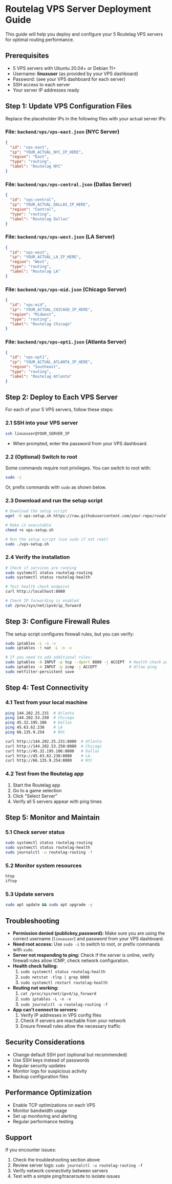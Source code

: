 # Routelag VPS Server Deployment Guide

This guide will help you deploy and configure your 5 Routelag VPS servers for optimal routing performance.

## Prerequisites

- 5 VPS servers with Ubuntu 20.04+ or Debian 11+
- Username: **linuxuser** (as provided by your VPS dashboard)
- Password: (see your VPS dashboard for each server)
- SSH access to each server
- Your server IP addresses ready

## Step 1: Update VPS Configuration Files

Replace the placeholder IPs in the following files with your actual server IPs:

### File: `backend/vps/vps-east.json` (NYC Server)
```json
{
  "id": "vps-east",
  "ip": "YOUR_ACTUAL_NYC_IP_HERE",
  "region": "East",
  "type": "routing",
  "label": "Routelag NYC"
}
```

### File: `backend/vps/vps-central.json` (Dallas Server)
```json
{
  "id": "vps-central",
  "ip": "YOUR_ACTUAL_DALLAS_IP_HERE",
  "region": "Central",
  "type": "routing",
  "label": "Routelag Dallas"
}
```

### File: `backend/vps/vps-west.json` (LA Server)
```json
{
  "id": "vps-west",
  "ip": "YOUR_ACTUAL_LA_IP_HERE",
  "region": "West",
  "type": "routing",
  "label": "Routelag LA"
}
```

### File: `backend/vps/vps-mid.json` (Chicago Server)
```json
{
  "id": "vps-mid",
  "ip": "YOUR_ACTUAL_CHICAGO_IP_HERE",
  "region": "Midwest",
  "type": "routing",
  "label": "Routelag Chicago"
}
```

### File: `backend/vps/vps-opt1.json` (Atlanta Server)
```json
{
  "id": "vps-opt1",
  "ip": "YOUR_ACTUAL_ATLANTA_IP_HERE",
  "region": "Southeast",
  "type": "routing",
  "label": "Routelag Atlanta"
}
```

## Step 2: Deploy to Each VPS Server

For each of your 5 VPS servers, follow these steps:

### 2.1 SSH into your VPS server
```bash
ssh linuxuser@YOUR_SERVER_IP
```
- When prompted, enter the password from your VPS dashboard.

### 2.2 (Optional) Switch to root
Some commands require root privileges. You can switch to root with:
```bash
sudo -i
```
Or, prefix commands with `sudo` as shown below.

### 2.3 Download and run the setup script
```bash
# Download the setup script
wget -O vps-setup.sh https://raw.githubusercontent.com/your-repo/routelag/main/backend/scripts/vps-setup.sh

# Make it executable
chmod +x vps-setup.sh

# Run the setup script (use sudo if not root)
sudo ./vps-setup.sh
```

### 2.4 Verify the installation
```bash
# Check if services are running
sudo systemctl status routelag-routing
sudo systemctl status routelag-health

# Test health check endpoint
curl http://localhost:8080

# Check IP forwarding is enabled
cat /proc/sys/net/ipv4/ip_forward
```

## Step 3: Configure Firewall Rules

The setup script configures firewall rules, but you can verify:
```bash
sudo iptables -L -n -v
sudo iptables -t nat -L -n -v

# If you need to add additional rules:
sudo iptables -A INPUT -p tcp --dport 8080 -j ACCEPT  # Health check port
sudo iptables -A INPUT -p icmp -j ACCEPT              # Allow ping
sudo netfilter-persistent save
```

## Step 4: Test Connectivity

### 4.1 Test from your local machine
```bash
ping 144.202.25.231  # Atlanta
ping 144.202.53.250  # Chicago
ping 45.32.195.106   # Dallas
ping 45.63.62.238    # LA
ping 66.135.9.254    # NYC

curl http://144.202.25.231:8080  # Atlanta
curl http://144.202.53.250:8080  # Chicago
curl http://45.32.195.106:8080   # Dallas
curl http://45.63.62.238:8080    # LA
curl http://66.135.9.254:8080    # NYC
```

### 4.2 Test from the Routelag app
1. Start the Routelag app
2. Go to a game selection
3. Click "Select Server"
4. Verify all 5 servers appear with ping times

## Step 5: Monitor and Maintain

### 5.1 Check server status
```bash
sudo systemctl status routelag-routing
sudo systemctl status routelag-health
sudo journalctl -u routelag-routing -f
```

### 5.2 Monitor system resources
```bash
htop
iftop
```

### 5.3 Update servers
```bash
sudo apt update && sudo apt upgrade -y
```

## Troubleshooting

- **Permission denied (publickey,password):** Make sure you are using the correct username (`linuxuser`) and password from your VPS dashboard.
- **Need root access:** Use `sudo -i` to switch to root, or prefix commands with `sudo`.
- **Server not responding to ping:** Check if the server is online, verify firewall rules allow ICMP, check network configuration.
- **Health check failing:**
  1. `sudo systemctl status routelag-health`
  2. `sudo netstat -tlnp | grep 8080`
  3. `sudo systemctl restart routelag-health`
- **Routing not working:**
  1. `cat /proc/sys/net/ipv4/ip_forward`
  2. `sudo iptables -L -n -v`
  3. `sudo journalctl -u routelag-routing -f`
- **App can't connect to servers:**
  1. Verify IP addresses in VPS config files
  2. Check if servers are reachable from your network
  3. Ensure firewall rules allow the necessary traffic

## Security Considerations

- Change default SSH port (optional but recommended)
- Use SSH keys instead of passwords
- Regular security updates
- Monitor logs for suspicious activity
- Backup configuration files

## Performance Optimization

- Enable TCP optimizations on each VPS
- Monitor bandwidth usage
- Set up monitoring and alerting
- Regular performance testing

## Support

If you encounter issues:
1. Check the troubleshooting section above
2. Review server logs: `sudo journalctl -u routelag-routing -f`
3. Verify network connectivity between servers
4. Test with a simple ping/traceroute to isolate issues 